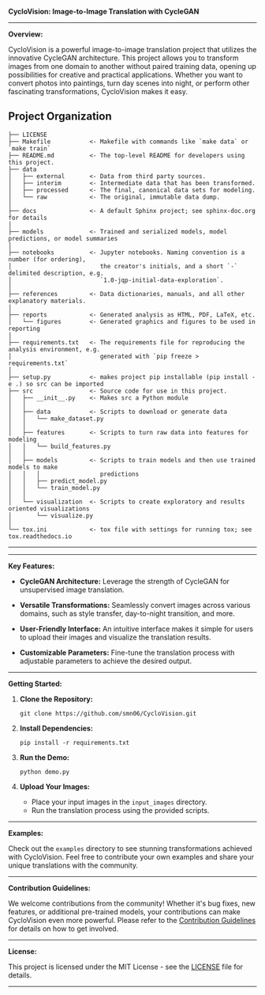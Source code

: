
**CycloVision: Image-to-Image Translation with CycleGAN**

---

**Overview:**

CycloVision is a powerful image-to-image translation project that utilizes the innovative CycleGAN architecture. This project allows you to transform images from one domain to another without paired training data, opening up possibilities for creative and practical applications. Whether you want to convert photos into paintings, turn day scenes into night, or perform other fascinating transformations, CycloVision makes it easy.


Project Organization
------------

    ├── LICENSE
    ├── Makefile           <- Makefile with commands like `make data` or `make train`
    ├── README.md          <- The top-level README for developers using this project.
    ├── data
    │   ├── external       <- Data from third party sources.
    │   ├── interim        <- Intermediate data that has been transformed.
    │   ├── processed      <- The final, canonical data sets for modeling.
    │   └── raw            <- The original, immutable data dump.
    │
    ├── docs               <- A default Sphinx project; see sphinx-doc.org for details
    │
    ├── models             <- Trained and serialized models, model predictions, or model summaries
    │
    ├── notebooks          <- Jupyter notebooks. Naming convention is a number (for ordering),
    │                         the creator's initials, and a short `-` delimited description, e.g.
    │                         `1.0-jqp-initial-data-exploration`.
    │
    ├── references         <- Data dictionaries, manuals, and all other explanatory materials.
    │
    ├── reports            <- Generated analysis as HTML, PDF, LaTeX, etc.
    │   └── figures        <- Generated graphics and figures to be used in reporting
    │
    ├── requirements.txt   <- The requirements file for reproducing the analysis environment, e.g.
    │                         generated with `pip freeze > requirements.txt`
    │
    ├── setup.py           <- makes project pip installable (pip install -e .) so src can be imported
    ├── src                <- Source code for use in this project.
    │   ├── __init__.py    <- Makes src a Python module
    │   │
    │   ├── data           <- Scripts to download or generate data
    │   │   └── make_dataset.py
    │   │
    │   ├── features       <- Scripts to turn raw data into features for modeling
    │   │   └── build_features.py
    │   │
    │   ├── models         <- Scripts to train models and then use trained models to make
    │   │   │                 predictions
    │   │   ├── predict_model.py
    │   │   └── train_model.py
    │   │
    │   └── visualization  <- Scripts to create exploratory and results oriented visualizations
    │       └── visualize.py
    │
    └── tox.ini            <- tox file with settings for running tox; see tox.readthedocs.io


--------

---

**Key Features:**

- **CycleGAN Architecture:** Leverage the strength of CycleGAN for unsupervised image translation.
  
- **Versatile Transformations:** Seamlessly convert images across various domains, such as style transfer, day-to-night transition, and more.
  
- **User-Friendly Interface:** An intuitive interface makes it simple for users to upload their images and visualize the translation results.

- **Customizable Parameters:** Fine-tune the translation process with adjustable parameters to achieve the desired output.

---

**Getting Started:**

1. **Clone the Repository:**
   ```
   git clone https://github.com/smn06/CycloVision.git
   ```

2. **Install Dependencies:**
   ```
   pip install -r requirements.txt
   ```

3. **Run the Demo:**
   ```
   python demo.py
   ```

4. **Upload Your Images:**
   - Place your input images in the `input_images` directory.
   - Run the translation process using the provided scripts.

---

**Examples:**

Check out the `examples` directory to see stunning transformations achieved with CycloVision. Feel free to contribute your own examples and share your unique translations with the community.

---

**Contribution Guidelines:**

We welcome contributions from the community! Whether it's bug fixes, new features, or additional pre-trained models, your contributions can make CycloVision even more powerful. Please refer to the [Contribution Guidelines](CONTRIBUTING.md) for details on how to get involved.

---

**License:**

This project is licensed under the MIT License - see the [LICENSE](LICENSE) file for details.

---


